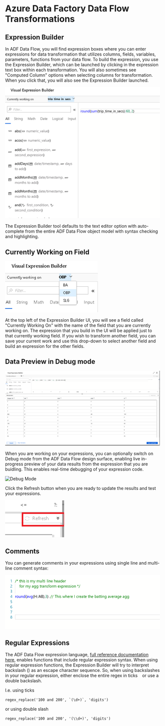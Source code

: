 # Azure Data Factory Data Flow Transformations

## Expression Builder

In ADF Data Flow, you will find expression boxes where you can enter expressions for data transformation that utilizes columns, fields, variables, parameters, functions from your data flow. To build the expression, you use the Expression Builder, which can be launched by clicking in the expression text box within each transformation. You will also sometimes see "Computed Column" options when selecting columns for transformation. When you click that, you will also see the Expression Builder launched.

![Expression Builder](../images/exp1.png "Expression Builder")

The Expression Builder tool defaults to the text editor option with auto-complete from the entire ADF Data Flow object model with syntax checking and highlighting.

## Currently Working on Field

![Expression Builder](../images/exp3.png "Currently Working On")

At the top left of the Expression Builder UI, you will see a field called "Currently Working On" with the name of the field that you are currently working on. The expression that you build in the UI will be applied just to that currently working field. If you wish to transform another field, you can save your current work and use this drop-down to select another field and build an expression for the other fields.

## Data Preview in Debug mode

![Expression Builder](../images/exp4.png "Expression Data Preview")

When you are working on your expressions, you can optionally switch on Debug mode from the ADF Data Flow design surface, enabling live in-progress preview of your data results from the expression that you are buidling. This enables real-time debugging of your expression code.

![Debug Mode](../images/debugmode.png "Debug Mode")

Click the Refresh button when you are ready to update the results and test your expressions.

![Expression Builder](../images/exp5.png "Expression Data Preview")

## Comments

You can generate comments in your expressions using single line and multi-line comment syntax:

![Comments](../images/comments.png "Comments")

## Regular Expressions

The ADF Data Flow expression language, [full reference documentation here](http://aka.ms/), enables functions that include regular expression syntax. When using regular expression functions, the Expression Builder will try to interpret backslash (\) as an escape character sequence. So, when using backslashes in your regular expression, either enclose the entire regex in ticks ` ` or use a double backslash.

I.e. using ticks

```
regex_replace('100 and 200', `(\d+)`, 'digits')
```
or using double slash
```
regex_replace('100 and 200', '(\\d+)', 'digits')
```
